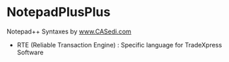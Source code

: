 # NotepadPlusPlus
Notepad++ Syntaxes by www.CASedi.com
- RTE (Reliable Transaction Engine) : Specific language for TradeXpress Software
